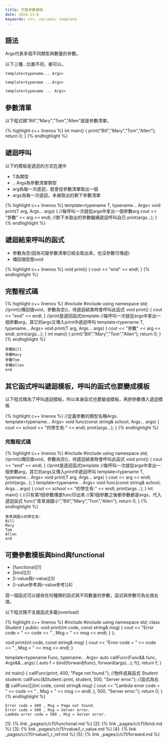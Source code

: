 ```yaml
---
title: 可變參數模板
date: 2024-11-6
keywords: c++, variadic template
---
```

## 語法

Args代表多個不同類型與數量的參數。

以下三種...位置不同，都可以。

```
template<typename... Args>
```

```
template<typename ...Args> 
```

```
template<typename ... Args>
```

## 參數清單

以下程式碼"Bill","Mary","Tom","Allen"就是參數清單。

{% highlight c++ linenos %}
int main() {
  print("Bill","Mary","Tom","Allen");
  return 0;
}
{% endhighlight %}

## 遞迴呼叫

以下的模板是遞迴的方式在運作

- T為類型
- ...Args為參數清單類型
- arg為每一次遞迴，就會從參數清單取出一個
- args為每一次遞迴，未被取出的剩下參數清單

{% highlight c++ linenos %}
template<typename T, typename... Args>
void print(T arg, Args... args) {
  //每呼叫一次就從args中拿出一個參數arg
  cout << "參數" << arg << endl;
  //剩下未取出的參數繼續遞迴呼叫自已
  print(args...);
}
{% endhighlight %}

## 遞迴結束呼叫的函式

- 參數為空(因為可變參數清單已經全取出來，也沒參數可傳遞)
- 傳回值型態void

{% highlight c++ linenos %}
void print() {
  cout << "end" << endl;
}
{% endhighlight %}

## 完整程式碼
{% highlight c++ linenos %}
#include <iostream>
#include <functional>
using namespace std;
//print()傳回值void，參數為空()，待遞迴結束時會呼叫此函式
void print() {
  cout << "end" << endl;
}
//print是遞回函式template
//每呼叫一次就從args中拿出一個參數arg，其它的args又傳入print中遞迴呼叫
template<typename T, typename... Args>
void print(T arg, Args... args) {
  cout << "參數" << arg << endl;
  print(args...);
}
int main() {
  print("Bill","Mary","Tom","Allen");
  return 0;
}
{% endhighlight %}
```
參數Bill
參數Mary
參數Tom
參數Allen
end
```
## 其它函式呼叫遞迴模板，呼叫的函式也要變成模板

以下程式碼為了呼叫遞迴模板，所以本身函式也要變成模板，再把參數傳入遞迴模板

{% highlight c++ linenos %}
//定義參數的類型名稱Args
template<typename... Args>
void func(const string& school, Args... args) {
  cout << school << "的學生有:" << endl;
  print(args...);
}
{% endhighlight %}

### 完整程式碼
{% highlight c++ linenos %}
#include <iostream>
#include <functional>
using namespace std;
//print()傳回值void，參數為空()，待遞迴結束時會呼叫此函式
void print() {
  cout << "end" << endl;
}
//print是遞迴函式template
//每呼叫一次就從args中拿出一個參數arg，其它的args又傳入print中遞迴呼叫
template<typename T, typename... Args>
void print(T arg, Args... args) {
  cout << arg << endl;
  print(args...);
}
template<typename... Args>
void func(const string& school, Args... args) {
  cout << school << "的學生有:" << endl;
  print(args...);
}
int main() {
  //只有第1個參數傳進func印出來
  //第1個參數之後都參數都是args，代入遞迴函式
  func("青草湖國小","Bill","Mary","Tom","Allen");
  return 0;
}
{% endhighlight %}
```
青草湖國小的學生有:
Bill
Mary
Tom
Allen
end
```

## 可變參數模板與bind與functional

- [functional][1]
- [bind][2]
- [l-value與r-value][3]
- [l-value參考與r-value參考][4]


寫一個函式可以接收任何種類的函式與不同數量的參數，函式與參數可為左值右值。

以下程式碼不支援函式多載(overload)

{% highlight c++ linenos %}
#include <iostream>
#include <functional>
using namespace std;
class Student {
public:
  void print(int code, const string& msg) {
  cout << "Error code = " << code << " , Msg = " << msg << endl;
  }
};

void print(int code, const string& msg) {
  cout << "Error code = " << code << " , Msg = " << msg << endl;
}

template<typename Func, typename... Args>
auto callFunc(Func&& func, Args&&...args)
{
  auto f = bind(forward<Func>(func), forward<Args>(args)...);
  f();
  return f;
}

int main() {
  callFunc(print, 400, "Page not found.");
  //物件成員函式
  Student student;
  callFunc(&Student::print, student, 500, "Server error.");
  //函式為右值
  callFunc([](int code, const string& msg) {
    cout << "Lambda error code = " << code << " , Msg = " << msg << endl;
  }, 500, "Server error.");
  return 0;
}
{% endhighlight %}
```
Error code = 400 , Msg = Page not found.
Error code = 500 , Msg = Server error.
Lambda error code = 500 , Msg = Server error.
```


[1]: {% link _pages/c/c11/functional.md %}
[2]: {% link _pages/c/c11/bind.md %}
[3]: {% link _pages/c/c11/rvalue/l_r_value.md %}
[4]: {% link _pages/c/c11/rvalue/l_r_ref.md %}
[5]: {% link _pages/c/c11/forward.md %}